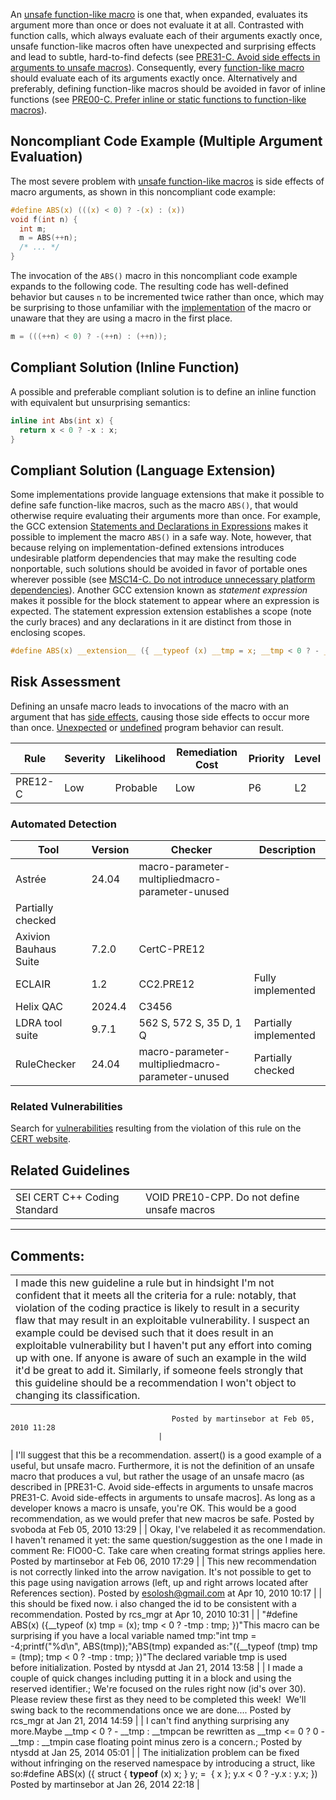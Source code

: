An [unsafe function-like macro](BB.-Definitions_87152273.html#BB.Definitions-unsafefunction-likemacro) is one that, when expanded, evaluates its argument more than once or does not evaluate it at all. Contrasted with function calls, which always evaluate each of their arguments exactly once, unsafe function-like macros often have unexpected and surprising effects and lead to subtle, hard-to-find defects (see [PRE31-C. Avoid side effects in arguments to unsafe macros](PRE31-C_%20Avoid%20side%20effects%20in%20arguments%20to%20unsafe%20macros)). Consequently, every [function-like macro](BB.-Definitions_87152273.html#BB.Definitions-function-likemacro) should evaluate each of its arguments exactly once. Alternatively and preferably, defining function-like macros should be avoided in favor of inline functions (see [PRE00-C. Prefer inline or static functions to function-like macros](PRE00-C_%20Prefer%20inline%20or%20static%20functions%20to%20function-like%20macros)).
## Noncompliant Code Example (Multiple Argument Evaluation)
The most severe problem with [unsafe function-like macros](BB.-Definitions_87152273.html#BB.Definitions-unsafefunction-likemacro) is side effects of macro arguments, as shown in this noncompliant code example:
``` c
#define ABS(x) (((x) < 0) ? -(x) : (x))
void f(int n) {
  int m;
  m = ABS(++n);
  /* ... */
}
```
The invocation of the `ABS()` macro in this noncompliant code example expands to the following code. The resulting code has well-defined behavior but causes `n` to be incremented twice rather than once, which may be surprising to those unfamiliar with the [implementation](BB.-Definitions_87152273.html#BB.Definitions-implementation) of the macro or unaware that they are using a macro in the first place.
``` c
m = (((++n) < 0) ? -(++n) : (++n));
```
## Compliant Solution (Inline Function)
A possible and preferable compliant solution is to define an inline function with equivalent but unsurprising semantics:
``` c
inline int Abs(int x) {
  return x < 0 ? -x : x;
}
```
## Compliant Solution (Language Extension)
Some implementations provide language extensions that make it possible to define safe function-like macros, such as the macro `ABS()`, that would otherwise require evaluating their arguments more than once. For example, the GCC extension [Statements and Declarations in Expressions](http://gcc.gnu.org/onlinedocs/gcc/Statement-Exprs.html#Statement-Exprs) makes it possible to implement the macro `ABS()` in a safe way. Note, however, that because relying on implementation-defined extensions introduces undesirable platform dependencies that may make the resulting code nonportable, such solutions should be avoided in favor of portable ones wherever possible (see [MSC14-C. Do not introduce unnecessary platform dependencies](MSC14-C_%20Do%20not%20introduce%20unnecessary%20platform%20dependencies)).
Another GCC extension known as *statement expression* makes it possible for the block statement to appear where an expression is expected. The statement expression extension establishes a scope (note the curly braces) and any declarations in it are distinct from those in enclosing scopes.
``` c
#define ABS(x) __extension__ ({ __typeof (x) __tmp = x; __tmp < 0 ? - __tmp : __tmp; })
```
## Risk Assessment
Defining an unsafe macro leads to invocations of the macro with an argument that has [side effects](BB.-Definitions_87152273.html#BB.Definitions-sideeffect), causing those side effects to occur more than once. [Unexpected](BB.-Definitions_87152273.html#BB.Definitions-unexpectedbehavior) or [undefined](BB.-Definitions_87152273.html#BB.Definitions-undefinedbehavior) program behavior can result.

| Rule | Severity | Likelihood | Remediation Cost | Priority | Level |
| ----|----|----|----|----|----|
| PRE12-C | Low | Probable | Low | P6 | L2 |

### Automated Detection

| Tool | Version | Checker | Description |
| ----|----|----|----|
| Astrée | 24.04 | macro-parameter-multipliedmacro-parameter-unused
 | Partially checked |
| Axivion Bauhaus Suite | 7.2.0 | CertC-PRE12 |  |
| ECLAIR | 1.2 | CC2.PRE12 | Fully implemented |
| Helix QAC | 2024.4 | C3456 |  |
| LDRA tool suite | 9.7.1 | 562 S, 572 S, 35 D, 1 Q | Partially implemented |
| RuleChecker | 24.04 | macro-parameter-multipliedmacro-parameter-unused | Partially checked |

### Related Vulnerabilities
Search for [vulnerabilities](BB.-Definitions_87152273.html#BB.Definitions-vulnerability) resulting from the violation of this rule on the [CERT website](https://www.kb.cert.org/vulnotes/bymetric?searchview&query=FIELD+KEYWORDS+contains+PRE33-C).
## Related Guidelines

|  |  |
| ----|----|
| SEI CERT C++ Coding Standard | VOID PRE10-CPP. Do not define unsafe macros |

------------------------------------------------------------------------
[](https://wiki.sei.cmu.edu/confluence/pages/viewpage.action?pageId=87152265) [](../c/Rec_%2001_%20Preprocessor%20_PRE_) [](https://wiki.sei.cmu.edu/confluence/pages/viewpage.action?pageId=87151942)
## Comments:

|  |
| ----|
| I made this new guideline a rule but in hindsight I'm not confident that it meets all the criteria for a rule: notably, that violation of the coding practice is likely to result in a security flaw that may result in an exploitable vulnerability. I suspect an example could be devised such that it does result in an exploitable vulnerability but I haven't put any effort into coming up with one. If anyone is aware of such an example in the wild it'd be great to add it. Similarly, if someone feels strongly that this guideline should be a recommendation I won't object to changing its classification.
                                        Posted by martinsebor at Feb 05, 2010 11:28
                                     |
| I'll suggest that this be a recommendation. assert() is a good example of a useful, but unsafe macro. Furthermore, it is not the definition of an unsafe macro that produces a vul, but rather the usage of an unsafe macro (as described in [PRE31-C. Avoid side-effects in arguments to unsafe macros  PRE31-C. Avoid side-effects in arguments to unsafe macros].  As long as a developer knows a macro is unsafe, you're OK.
This would be a good recommendation, as we would prefer that new macros be safe.
                                        Posted by svoboda at Feb 05, 2010 13:29
                                     |
| Okay, I've relabeled it as recommendation. I haven't renamed it yet: the same question/suggestion as the one I made in comment Re: FIO00-C. Take care when creating format strings applies here.
                                        Posted by martinsebor at Feb 06, 2010 17:29
                                     |
| This new recommendation is not correctly linked into the arrow navigation. It's not possible to get to this page using navigation arrows (left, up and right arrows located after References section).
                                        Posted by esolosh@gmail.com at Apr 10, 2010 10:17
                                     |
| this should be fixed now. i also changed the id to be consistent with a recommendation.
                                        Posted by rcs_mgr at Apr 10, 2010 10:31
                                     |
| "#define ABS(x) ({__typeof (x) tmp = (x); tmp < 0 ? -tmp : tmp; })"This macro can be surprising if you have a local variable named tmp:"int tmp = -4;printf("%d\n", ABS(tmp));"ABS(tmp) expanded as:"({__typeof (tmp) tmp = (tmp); tmp < 0 ? -tmp : tmp; })"The declared variable tmp is used before initialization.
                                        Posted by ntysdd at Jan 21, 2014 13:58
                                     |
| I made a couple of quick changes including putting it in a block and using the reserved identifier.; We're focused on the rules right now (id's over 30).  Please review these first as they need to be completed this week!  We'll swing back to the recommendations once we are done....
                                        Posted by rcs_mgr at Jan 21, 2014 14:59
                                     |
| I can't find anything surprising any more.Maybe __tmp < 0 ? - __tmp : __tmpcan be rewritten as __tmp <= 0 ? 0 - __tmp : __tmpin case floating point minus zero is a concern.;
                                        Posted by ntysdd at Jan 25, 2014 05:01
                                     |
| The initialization problem can be fixed without infringing on the reserved namespace by introducing a struct, like so:#define ABS(x) ({ struct { __typeof__ (x) x; } y; =  { x }; y.x < 0 ? -y.x : y.x; })
                                        Posted by martinsebor at Jan 26, 2014 22:18
                                     |

